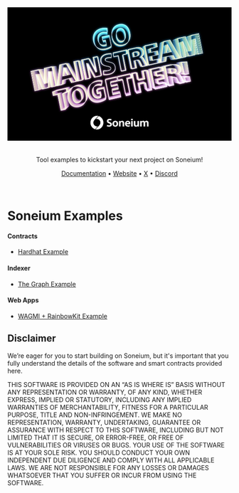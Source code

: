 <div align="center">
  <img src="./assets/GM_Banner.jpg" alt="Banner" height="300px"/>
</div>

<br />

<p align="center">
  Tool examples to kickstart your next project on Soneium!
</p>

<p align="center">
  <a href="https://docs.soneium.org/docs/" target="_blank" rel="noreferrer">Documentation</a> •
  <a href="https://soneium.org/" target="_blank" rel="noreferrer">Website</a> •
  <a href="https://x.com/Soneium"  target="_blank" rel="noreferrer">X</a> •
  <a href="https://discord.gg/soneium"  target="_blank" rel="noreferrer">Discord</a>
</p>

<br />

# Soneium Examples

#### Contracts

- [Hardhat Example](https://github.com/Soneium/soneium-example/tree/main/smart-contracts/nft-hardhat)

#### Indexer

- [The Graph Example](https://github.com/Soneium/soneium-example/tree/main/indexer/the-graph)

#### Web Apps

- [WAGMI + RainbowKit Example](https://github.com/Soneium/soneium-example/tree/main/apps/dapp-wagmi-rainbowkit)

## Disclaimer

We’re eager for you to start building on Soneium, but it's important that you fully understand the details of the software and smart contracts provided here.

THIS SOFTWARE IS PROVIDED ON AN “AS IS WHERE IS” BASIS WITHOUT ANY REPRESENTATION OR WARRANTY, OF ANY KIND, WHETHER EXPRESS, IMPLIED OR STATUTORY, INCLUDING ANY IMPLIED WARRANTIES OF MERCHANTABILITY, FITNESS FOR A PARTICULAR PURPOSE, TITLE AND NON-INFRINGEMENT. WE MAKE NO REPRESENTATION, WARRANTY, UNDERTAKING, GUARANTEE OR ASSURANCE WITH RESPECT TO THIS SOFTWARE, INCLUDING BUT NOT LIMITED THAT IT IS SECURE, OR ERROR-FREE, OR FREE OF VULNERABILITIES OR VIRUSES OR BUGS.
YOUR USE OF THE SOFTWARE IS AT YOUR SOLE RISK. YOU SHOULD CONDUCT YOUR OWN INDEPENDENT DUE DILIGENCE AND COMPLY WITH ALL APPLICABLE LAWS. WE ARE NOT RESPONSIBLE FOR ANY LOSSES OR DAMAGES WHATSOEVER THAT YOU SUFFER OR INCUR FROM USING THE SOFTWARE.
